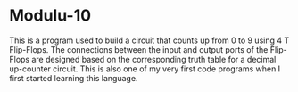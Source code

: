 # Modulu-10
This is a program used to build a circuit that counts up from 0 to 9 using 4 T Flip-Flops. The connections between the input and output ports of the Flip-Flops are designed based on the corresponding truth table for a decimal up-counter circuit. This is also one of my very first code programs when I first started learning this language.
